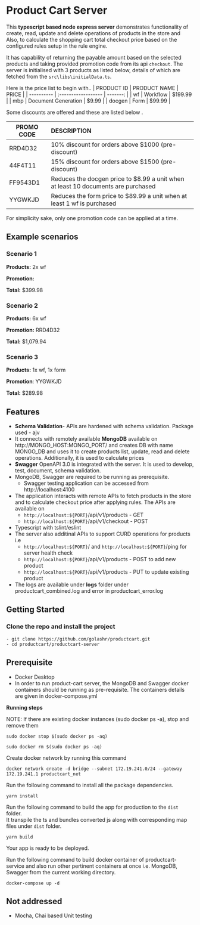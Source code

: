 # Product Cart Server 
This **typescript based node express server** demonstrates functionality of create, read, update and delete operations of products in the store and Also, to calculate the shopping cart total checkout price based on the configured rules setup in the rule engine. 

It has capability of returning the payable amount based on the selected products and taking provided promotion code from its api `checkout`. 
The server is initialised with 3 products as listed below, details of which are fetched from the `src\libs\initialData.ts`.   

Here is the price list to begin with..
| PRODUCT ID | PRODUCT NAME        |    PRICE |
| ---------- | :------------------ | -------: |
| wf         | Workflow            | \$199.99 |
| mbp        | Document Generation |   \$9.99 |
| docgen     | Form                |  \$99.99 |

Some discounts are offered and these are listed below .

| PROMO CODE | DESCRIPTION                                                                       |
| ---------- | :-------------------------------------------------------------------------------- |
| RRD4D32    | 10% discount for orders above $1000 (pre-discount)                                |
| 44F4T11    | 15% discount for orders above $1500 (pre-discount)                                |
| FF9543D1   | Reduces the docgen price to $8.99 a unit when at least 10 documents are purchased |
| YYGWKJD    | Reduces the form price to $89.99 a unit when at least 1 wf is purchased           |

For simplicity sake, only one promotion code can be applied at a time.

## Example scenarios
### **Scenario 1**

**Products:**	2x wf

**Promotion:** 

**Total:**	$399.98
 	 
### **Scenario 2**
**Products:**	6x wf

**Promotion:**	RRD4D32

**Total:**	$1,079.94
 	 
### **Scenario 3**

**Products:**	1x wf, 1x form

**Promotion**:	YYGWKJD

**Total:**	$289.98

## Features
- **Schema Validation**- APIs are hardened with schema validation. Package used - ajv
- It connects with remotely available **MongoDB** available on http://MONGO_HOST:MONGO_PORT/ and creates DB with name MONGO_DB and uses it to create products list, update, read and delete operations. Additionally, it is used to calculate prices 
- **Swagger** OpenAPI 3.0 is integrated with the server. It is used to develop, test, document, schema validation. 
- MongoDB, Swagger are required to be running as prerequisite. 
  - Swagger testing application can be accessed from http://localhost:4100
- The application interacts with remote APIs to fetch products in the store and to calculate checkout price after applying rules. The APIs are available on
  - `http://localhost:${PORT}`/api/v1/products - GET
  - `http://localhost:${PORT}`/api/v1/checkout - POST
- Typescript with tslint/eslint 
- The server also additinal APIs to support CURD operations for products i.e
  - `http://localhost:${PORT}`/ and `http://localhost:${PORT}`/ping for server health check 
  - `http://localhost:${PORT}`/api/v1/products - POST to add new product
  - `http://localhost:${PORT}`/api/v1/products - PUT to update existing product
- The logs are available under **logs** folder under productcart_combined.log and error in productcart_error.log
  
## Getting Started
### Clone the repo and install the project
```
- git clone https://github.com/golashr/productcart.git
- cd productcart/productcart-server
```
## Prerequisite
- Docker Desktop
- In order to run product-cart server, the MongoDB and Swagger docker containers should be running as pre-requisite. The containers details are
  given in docker-compose.yml

**Running steps**

  NOTE: If there are existing docker instances (sudo docker ps -a), stop and remove them
  ```
  sudo docker stop $(sudo docker ps -aq)
  ```
  ```
  sudo docker rm $(sudo docker ps -aq)
  ```
 
  Create docker network by running this command
   ```
   docker network create -d bridge --subnet 172.19.241.0/24 --gateway 172.19.241.1 productcart_net
   ```

  Run the following command to install all the package dependencies.<br />
   ```
   yarn install
   ```
   
  Run the following command to build the app for production to the `dist` folder.<br />
  It transpile the ts and bundles converted js along with corresponding map files under `dist` folder.<br />

  ```
  yarn build
  ```
  Your app is ready to be deployed.

  Run the following command to build docker container of productcart-service and also run other pertinent containers at once i.e. MongoDB, Swagger from the current working directory.

  ``` 
  docker-compose up -d
  ```

## Not addressed
  - Mocha, Chai based Unit testing


